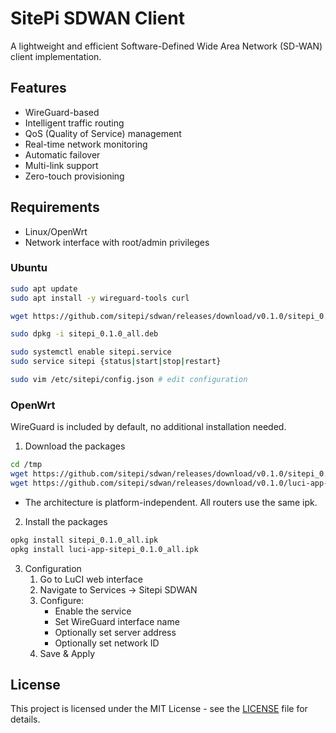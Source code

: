 # SitePi SDWAN Client

A lightweight and efficient Software-Defined Wide Area Network (SD-WAN) client implementation.

## Features

- WireGuard-based
- Intelligent traffic routing
- QoS (Quality of Service) management
- Real-time network monitoring
- Automatic failover
- Multi-link support
- Zero-touch provisioning

## Requirements

- Linux/OpenWrt
- Network interface with root/admin privileges

### Ubuntu
```bash
sudo apt update
sudo apt install -y wireguard-tools curl

wget https://github.com/sitepi/sdwan/releases/download/v0.1.0/sitepi_0.1.0_all.deb

sudo dpkg -i sitepi_0.1.0_all.deb

sudo systemctl enable sitepi.service
sudo service sitepi {status|start|stop|restart}

sudo vim /etc/sitepi/config.json # edit configuration
```

### OpenWrt
WireGuard is included by default, no additional installation needed.

1. Download the packages
```bash
cd /tmp
wget https://github.com/sitepi/sdwan/releases/download/v0.1.0/sitepi_0.1.0_all.ipk
wget https://github.com/sitepi/sdwan/releases/download/v0.1.0/luci-app-sitepi_0.1.0_all.ipk
```

- The architecture is platform-independent. All routers use the same ipk.

2. Install the packages
```bash
opkg install sitepi_0.1.0_all.ipk
opkg install luci-app-sitepi_0.1.0_all.ipk
```

3. Configuration
   1. Go to LuCI web interface
   2. Navigate to Services -> Sitepi SDWAN
   3. Configure:
      - Enable the service
      - Set WireGuard interface name
      - Optionally set server address
      - Optionally set network ID
   4. Save & Apply

## License

This project is licensed under the MIT License - see the [LICENSE](LICENSE) file for details.
